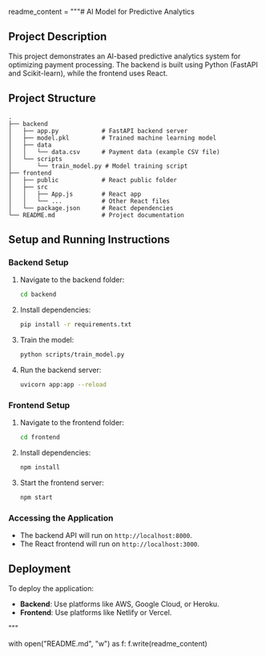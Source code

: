 readme_content = """# AI Model for Predictive Analytics

## Project Description
This project demonstrates an AI-based predictive analytics system for optimizing payment processing. The backend is built using Python (FastAPI and Scikit-learn), while the frontend uses React.

## Project Structure
```
.
├── backend
│   ├── app.py            # FastAPI backend server
│   ├── model.pkl         # Trained machine learning model
│   ├── data
│   │   └── data.csv      # Payment data (example CSV file)
│   └── scripts
│       └── train_model.py # Model training script
├── frontend
│   ├── public            # React public folder
│   ├── src
│   │   ├── App.js        # React app
│   │   └── ...           # Other React files
│   └── package.json      # React dependencies
└── README.md             # Project documentation
```

## Setup and Running Instructions

### Backend Setup
1. Navigate to the backend folder:
   ```bash
   cd backend
   ```
2. Install dependencies:
   ```bash
   pip install -r requirements.txt
   ```
3. Train the model:
   ```bash
   python scripts/train_model.py
   ```
4. Run the backend server:
   ```bash
   uvicorn app:app --reload
   ```

### Frontend Setup
1. Navigate to the frontend folder:
   ```bash
   cd frontend
   ```
2. Install dependencies:
   ```bash
   npm install
   ```
3. Start the frontend server:
   ```bash
   npm start
   ```

### Accessing the Application
- The backend API will run on `http://localhost:8000`.
- The React frontend will run on `http://localhost:3000`.

## Deployment
To deploy the application:
- **Backend**: Use platforms like AWS, Google Cloud, or Heroku.
- **Frontend**: Use platforms like Netlify or Vercel.

"""

with open("README.md", "w") as f:
    f.write(readme_content)
